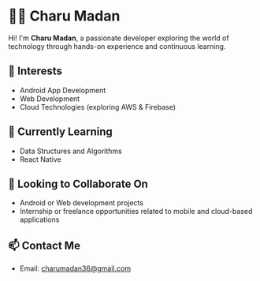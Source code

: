 # 👩‍💻 Charu Madan

Hi! I'm **Charu Madan**, a passionate developer exploring the world of technology through hands-on experience and continuous learning.

## 👀 Interests
- Android App Development  
- Web Development  
- Cloud Technologies (exploring AWS & Firebase)  

## 🌱 Currently Learning
- Data Structures and Algorithms  
- React Native

## 💼 Looking to Collaborate On
- Android or Web development projects  
- Internship or freelance opportunities related to mobile and cloud-based applications

## 📫 Contact Me
- Email: charumadan36@gmail.com  

